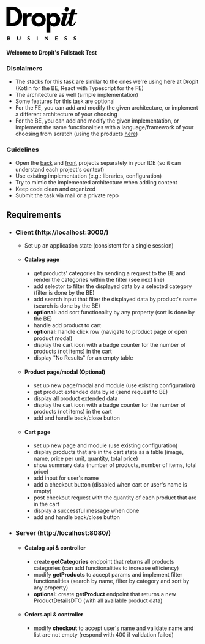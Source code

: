 ![Dropit](front/src/tools/assets/logo-dropit-business.svg)

#### Welcome to Dropit's Fullstack Test

### Disclaimers
* The stacks for this task are similar to the ones we're using here at Dropit (Kotlin for the BE, React with Typescript for the FE) 
* The architecture as well (simple implementation)  
* Some features for this task are optional
* For the FE, you can add and modify the given architecture, or implement a different architecture of your choosing
* For the BE, you can add and modify the given implementation, or implement the same functionalities with a language/framework of your choosing from scratch (using the products [here](/back/src/main/resources/static/products.json))

### Guidelines

* Open the [back](/back) and [front](/front) projects separately in your IDE (so it can understand each project's context)
* Use existing implementation (e.g.: libraries, configuration)
* Try to mimic the implemented architecture when adding content
* Keep code clean and organized
* Submit the task via mail or a private repo

## Requirements

* ### Client (http://localhost:3000/)

  * Set up an application state (consistent for a single session)

  * #### Catalog page
      * get products' categories by sending a request to the BE and render the categories within the filter (see next line)
      * add selector to filter the displayed data by a selected category (filter is done by the BE)
      * add search input that filter the displayed data by product's name (search is done by the BE)
      * **optional:** add sort functionality by any property (sort is done by the BE)
      * handle add product to cart
      * **optional:** handle click row (navigate to product page or open product modal)
      * display the cart icon with a badge counter for the number of products (not items) in the cart
      * display "No Results" for an empty table
      
  * #### Product page/modal (Optional)
      * set up new page/modal and module (use existing configuration)
      * get product extended data by id (send request to BE)
      * display all product extended data
      * display the cart icon with a badge counter for the number of products (not items) in the cart
      * add and handle back/close button
      
  * #### Cart page
      * set up new page and module (use existing configuration)
      * display products that are in the cart state as a table (image, name, price per unit, quantity, total price)
      * show summary data (number of products, number of items, total price)
      * add input for user's name
      * add a checkout button (disabled when cart or user's name is empty)
      * post checkout request with the quantity of each product that are in the cart
      * display a successful message when done
      * add and handle back/close button
      
* ### Server (http://localhost:8080/)

  * #### Catalog api & controller
    * create **getCategories** endpoint that returns all products categories (can add functionalities to increase efficiency)
    * modify **getProducts** to accept params and implement filter functionalities (search by name, filter by category and sort by any property)
    * **optional:** create **getProduct** endpoint that returns a new ProductDetailsDTO (with all available product data)

  * #### Orders api & controller
    * modify **checkout** to accept user's name and validate name and list are not empty (respond with 400 if validation failed)
